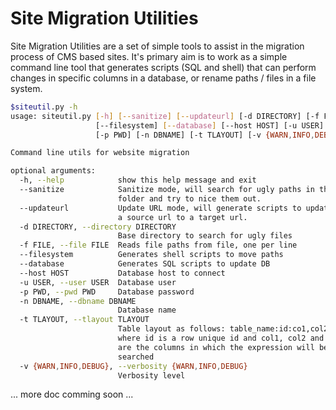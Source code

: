 Site Migration Utilities
========================

Site Migration Utilities are a set of simple tools to assist in the migration process of CMS based sites. It's primary aim is to work as a simple command line tool that generates scripts (SQL and shell) that can perform changes in specific columns in a database, or rename paths / files in a file system.

```sh
$siteutil.py -h
usage: siteutil.py [-h] [--sanitize] [--updateurl] [-d DIRECTORY] [-f FILE]
                   [--filesystem] [--database] [--host HOST] [-u USER]
                   [-p PWD] [-n DBNAME] [-t TLAYOUT] [-v {WARN,INFO,DEBUG}]

Command line utils for website migration

optional arguments:
  -h, --help            show this help message and exit
  --sanitize            Sanitize mode, will search for ugly paths in the given
                        folder and try to nice them out.
  --updateurl           Update URL mode, will generate scripts to update from
                        a source url to a target url.
  -d DIRECTORY, --directory DIRECTORY
                        Base directory to search for ugly files
  -f FILE, --file FILE  Reads file paths from file, one per line
  --filesystem          Generates shell scripts to move paths
  --database            Generates SQL scripts to update DB
  --host HOST           Database host to connect
  -u USER, --user USER  Database user
  -p PWD, --pwd PWD     Database password
  -n DBNAME, --dbname DBNAME
                        Database name
  -t TLAYOUT, --tlayout TLAYOUT
                        Table layout as follows: table_name:id:co1,col2,col3
                        where id is a row unique id and col1, col2 and col3
                        are the columns in which the expression will be
                        searched
  -v {WARN,INFO,DEBUG}, --verbosity {WARN,INFO,DEBUG}
                        Verbosity level
```

... more doc comming soon ...
